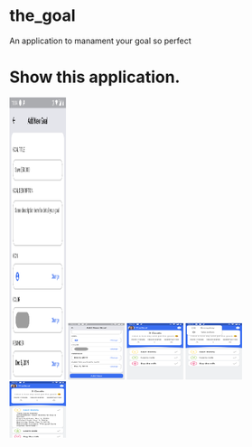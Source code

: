# the_goal

An application to manament your goal so perfect

# Show this application.

<img src="/gallery/1.png" width="100" height="500">
<img src="/gallery/2.png" width="100" height="100">
<img src="/gallery/3.png" width="100" height="100">
<img src="/gallery/4.png" width="100" height="100">
<img src="/gallery/5.png" width="100" height="100">
<!-- ![](/gallery/1.png = width=100)
![](/gallery/2.png = width=100)
![](/gallery/3.png = width=100)
![](/gallery/4.png = width=100)
![](/gallery/5.png = width=100) -->
<!-- 
This project is a starting point for a Flutter application.

A few resources to get you started if this is your first Flutter project:

- [Lab: Write your first Flutter app](https://flutter.dev/docs/get-started/codelab)
- [Cookbook: Useful Flutter samples](https://flutter.dev/docs/cookbook)

For help getting started with Flutter, view our
[online documentation](https://flutter.dev/docs), which offers tutorials,
samples, guidance on mobile development, and a full API reference. -->
